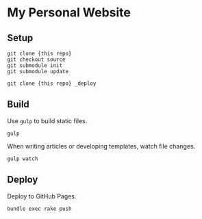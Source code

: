 # My Personal Website

## Setup

```
git clone {this repo}
git checkout source
git submodule init
git submodule update

git clone {this repo} _deploy
```

## Build

Use `gulp` to build static files.

```
gulp
```

When writing articles or developing templates, watch file changes.

```
gulp watch
```

## Deploy

Deploy to GitHub Pages.

```
bundle exec rake push
```
